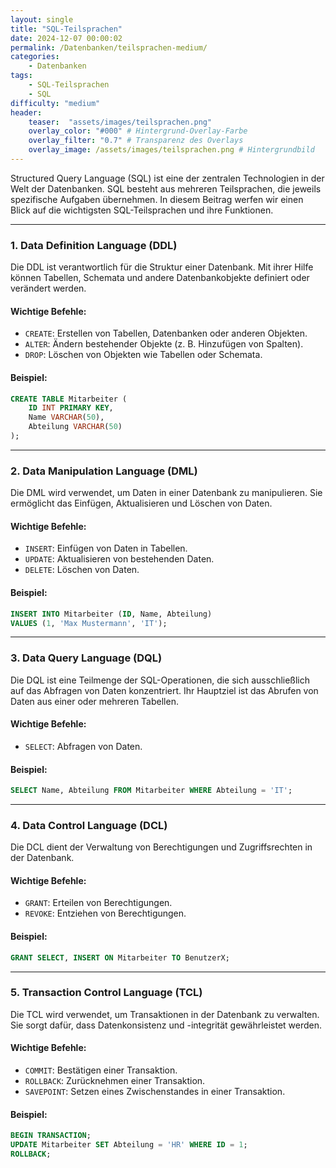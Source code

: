 ```yaml
---
layout: single
title: "SQL-Teilsprachen"
date: 2024-12-07 00:00:02
permalink: /Datenbanken/teilsprachen-medium/
categories:
    - Datenbanken
tags:
    - SQL-Teilsprachen
    - SQL
difficulty: "medium"
header:
    teaser:  "assets/images/teilsprachen.png"
    overlay_color: "#000" # Hintergrund-Overlay-Farbe
    overlay_filter: "0.7" # Transparenz des Overlays
    overlay_image: /assets/images/teilsprachen.png # Hintergrundbild
---
```

Structured Query Language (SQL) ist eine der zentralen Technologien in der Welt der Datenbanken. SQL besteht aus mehreren Teilsprachen, die jeweils spezifische Aufgaben übernehmen. In diesem Beitrag werfen wir einen Blick auf die wichtigsten SQL-Teilsprachen und ihre Funktionen.

---

### 1. **Data Definition Language (DDL)**  
Die DDL ist verantwortlich für die Struktur einer Datenbank. Mit ihrer Hilfe können Tabellen, Schemata und andere Datenbankobjekte definiert oder verändert werden.

#### Wichtige Befehle:
- `CREATE`: Erstellen von Tabellen, Datenbanken oder anderen Objekten.
- `ALTER`: Ändern bestehender Objekte (z. B. Hinzufügen von Spalten).
- `DROP`: Löschen von Objekten wie Tabellen oder Schemata.

#### Beispiel:
```sql
CREATE TABLE Mitarbeiter (
    ID INT PRIMARY KEY,
    Name VARCHAR(50),
    Abteilung VARCHAR(50)
);
```

---

### 2. **Data Manipulation Language (DML)**  
Die DML wird verwendet, um Daten in einer Datenbank zu manipulieren. Sie ermöglicht das Einfügen, Aktualisieren und Löschen von Daten.

#### Wichtige Befehle:
- `INSERT`: Einfügen von Daten in Tabellen.
- `UPDATE`: Aktualisieren von bestehenden Daten.
- `DELETE`: Löschen von Daten.

#### Beispiel:
```sql
INSERT INTO Mitarbeiter (ID, Name, Abteilung)
VALUES (1, 'Max Mustermann', 'IT');
```

---

### 3. **Data Query Language (DQL)**  
Die DQL ist eine Teilmenge der SQL-Operationen, die sich ausschließlich auf das Abfragen von Daten konzentriert. Ihr Hauptziel ist das Abrufen von Daten aus einer oder mehreren Tabellen.

#### Wichtige Befehle:
- `SELECT`: Abfragen von Daten.

#### Beispiel:
```sql
SELECT Name, Abteilung FROM Mitarbeiter WHERE Abteilung = 'IT';
```
---

### 4. **Data Control Language (DCL)**  
Die DCL dient der Verwaltung von Berechtigungen und Zugriffsrechten in der Datenbank.

#### Wichtige Befehle:
- `GRANT`: Erteilen von Berechtigungen.
- `REVOKE`: Entziehen von Berechtigungen.

#### Beispiel:
```sql
GRANT SELECT, INSERT ON Mitarbeiter TO BenutzerX;
```

---

### 5. **Transaction Control Language (TCL)**  
Die TCL wird verwendet, um Transaktionen in der Datenbank zu verwalten. Sie sorgt dafür, dass Datenkonsistenz und -integrität gewährleistet werden.

#### Wichtige Befehle:
- `COMMIT`: Bestätigen einer Transaktion.
- `ROLLBACK`: Zurücknehmen einer Transaktion.
- `SAVEPOINT`: Setzen eines Zwischenstandes in einer Transaktion.

#### Beispiel:
```sql
BEGIN TRANSACTION;
UPDATE Mitarbeiter SET Abteilung = 'HR' WHERE ID = 1;
ROLLBACK;
```

